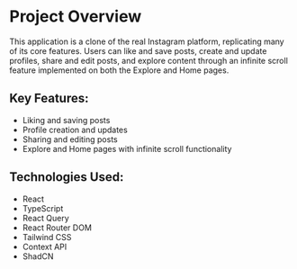 # Project Overview
This application is a clone of the real Instagram platform, replicating many of its core features. Users can like and save posts, create and update profiles, share and edit posts, and explore content through an infinite scroll feature implemented on both the Explore and Home pages.

## Key Features:
- Liking and saving posts
- Profile creation and updates
- Sharing and editing posts
- Explore and Home pages with infinite scroll functionality

## Technologies Used:
- React
- TypeScript
- React Query
- React Router DOM
- Tailwind CSS
- Context API
- ShadCN
